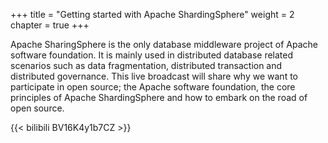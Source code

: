 +++
title = "Getting started with Apache ShardingSphere"
weight = 2
chapter = true
+++

Apache SharingSphere is the only database middleware project of Apache software foundation. It is mainly used in distributed database related scenarios such as data fragmentation, distributed transaction and distributed governance. This live broadcast will share why we want to participate in open source; the Apache software foundation, the core principles of Apache ShardingSphere and how to embark on the road of open source.

{{< bilibili BV16K4y1b7CZ >}}
